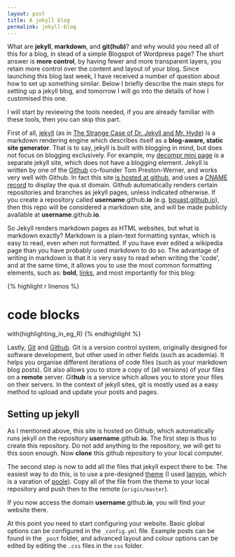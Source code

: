 ```yaml
---
layout: post
title: A jekyll blog
permalink: jekyll-blog
---
```

What are **jekyll**, **markdown**, and **git(hub)**?
and why would you need all of this for a blog, in stead of a simple Blogspot of Wordpress page?
The short answer is **more control**,
by having fewer and more transparent layers, you retain more control over the content and layout of your blog.
Since launching this blog last week,
I have received a number of question about how to set up something similar.
Below I briefly describe the main steps for setting up a jekyll blog,
and tomorrow I will go into the details of how I customised this one.

I will start by reviewing the tools needed, if you are already familiar with these tools, then you can skip this part.

First of all, [jekyll](http://jekyllrb.com/) (as in [The Strange Case of Dr. Jekyll and Mr. Hyde](http://en.wikipedia.org/wiki/Strange_Case_of_Dr_Jekyll_and_Mr_Hyde))
is a markdown rendering engine which describes itself as a **blog-aware, static site generator**.
That is to say, jekyll is built with blogging in mind, but does not focus on blogging exclusively.
For example, my [decompr mini page](http://qua.st/decompr) is a separate jekyll site, which does not have a blogging element.
Jekyll is written by one of the [Github](https://github.com/) co-founder Tom Preston-Werner, and works very well with Github.
In fact this site [is hosted at github](https://github.com/bquast/bquast.github.io/), and uses a [CNAME record](http://en.wikipedia.org/wiki/CNAME_record) to display the qua.st domain.
Github automatically renders certain repositories and branches as jekyll pages, unless indicated otherwise.
If you create a repository called **username**.github.**io** (e.g. [bquast.github.io](https://github.com/bquast/bquast.github.io)), then this repo will be considered a markdown site,
and will be made publicly available at **username**.github.**io**.

So Jekyll renders markdown pages as HTML websites, but what is markdown exactly?
Markdown is a plain-text formatting syntax, which is easy to read, even when not formatted.
If you have ever edited a wikipedia page  than you have probably used markdown to do so.
The advantage of writing in markdown is that it is very easy to read when writing the 'code',
and at the same time, it allows you to use the most common formatting elements, such as:
**bold**, [links](http://en.wikipedia.org/wiki/Hyperlinks), and most importantly for this blog:

{% highlight r linenos %}
# code blocks
with(highlighting_in_eg_R)
{% endhighlight %}

Lastly, [Git](http://git-scm.com/) and [Github](https://github.com/).
Git is a version control system, originally designed for software development,
but other used in other fields (such as academia).
It helps you organise different iterations of code files (such as your markdown blog posts).
Git also allows you to store a copy of (all versions) of your files on a **remote** server.
Git**hub** is a service which allows you to store your files on their servers.
In the context of jekyll sites, git is mostly used as a easy method to upload and update your posts and pages.

## Setting up jekyll
As I mentioned above, this site is hosted on Github, which automatically runs jekyll on the repository
**username**.github.**io**. The first step is thus to create this repository.
Do not add anything to the repository, we will get to this soon enough.
Now **clone** this github repository to your local computer.

The second step is now to add all the files that jekyll expect there to be. The easiest way to do this, is to use a pre-designed [theme](http://jekyllthemes.org/) (I used [lanyon](https://github.com/poole/lanyon), which is a varation of [poole](https://github.com/poole/poole)). Copy all of the file from the theme to your local repository and push then to the remote (`origin/master`).

If you now access the domain **username**.github.**io**, you will find your website there.

At this point you need to start configuring your website. Basic global options can be configured in the `_config.yml` file. Example posts can be found in the `_post` folder, and advanced layout and colour options can be edited by editing the `.css` files in the `css` folder.






